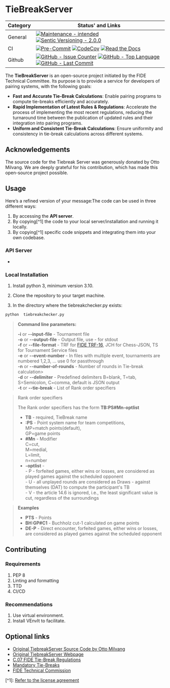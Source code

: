 # TieBreakServer

| **Category** | **Status' and Links**                                                                                                     |
| ------------ | ------------------------------------------------------------------------------------------------------------------------- |
| General      | [![][maintenance_y_img]][maintenance_y_lnk] [![][semver_pic]][semver_link]                                                |
| CI           | [![][pre_commit_ci_img]][pre_commit_ci_lnk] [![][codecov_img]][codecov_lnk] [![][gha_docu_img]][gha_docu_lnk]             |
| Github       | [![][gh_issues_img]][gh_issues_lnk] [![][gh_language_img]][gh_language_lnk] [![][gh_last_commit_img]][gh_last_commit_lnk] |

The **TieBreakServer** is an open-source project initiated by the FIDE Technical Committee.
Its purpose is to provide a
service for developers of pairing systems, with the following goals:

- **Fast and Accurate Tie-Break Calculations**: Enable pairing programs to compute tie-breaks efficiently and
  accurately.
- **Rapid Implementation of Latest Rules & Regulations**: Accelerate the process of implementing the most recent
  regulations, reducing the turnaround time between the publication of updated rules and their integration into
  pairing programs.
- **Uniform and Consistent Tie-Break Calculations**: Ensure uniformity and consistency in tie-break calculations
  across different systems.

## Acknowledgements

The source code for the Tiebreak Server was generously donated by Otto Milvang.
We are deeply grateful for his
contribution, which has made this open-source project possible.

## Usage

Here’s a refined version of your message:The code can be used in three different ways:

1. By accessing the **API server**.
1. By copying[^1] the code to your local server/installation and running it locally.
1. By copying[^1] specific code snippets and integrating them into your own codebase.

### API Server

-

### Local Installation

1. Install python 3, minimum version 3.10.

1. Clone the repository to your target machine.

1. In the directory where the tiebreakchecker.py exists:

```bash
python  tiebreakchecker.py
```

> **Command line parameters:**
>
> **-i** or **--input-file** - Tournament file<br>
> **-o** or **--output-file** - Output file, use *-* for stdout<br>
> **-f** or **--file-format** - TRF for <A HREF="https://www.fide.com/FIDE/handbook/C04Annex2_TRF16.pdf">FIDE
> TRF-16</A>, JCH for Chess-JSON, TS for Tournament Service files<br>
> **-e** or **--event-number** - In files with multiple event, tournaments are numbered 1,2,3, ... use 0 for
> passthrough<br>
> **-n** or **--number-of-rounds** - Number of rounds in Tie-break calculation><br>
> **-d** or **--delimiter** - Predefined delimiters B=blank, T=tab, S=Semicolon, C=comma, default is JSON output<br>
> **-t** or **--tie-break** - List of Rank order specifiers

> Rank order specifiers
>
> The Rank order specifiers has the form **TB:PS#Mn-optlist**
>
> - **TB** - required, TieBreak name
> - **:PS** - Point system name for team competitions, <br>MP=match points(default), <br>GP=game points
> - **#Mn** - Modifier<br>C=cut, <br>M=medial, <br>L=limit, <br>n=number
> - **-optlist** -<br>
>   \- P - forfeited games, either wins or losses, are considered as played games against the scheduled opponent <br>
>   \- U - all unplayed rounds are considered as Draws - against themselves (DAT) to compute the participant's TB<br>
>   \- V - the article 14.6 is ignored, i.e., the least significant value is cut, regardless of the surroundings<br>

> **Examples**
>
> - **PTS** - Points<br>
> - **BH:GP#C1** - Buchholz cut-1 calculated on game points
> - **DE-P** - Direct encounter, forfeited games, either wins or losses, are considered as played games against the
>   scheduled opponent <br>

## Contributing

### Requirements

1. PEP 8
1. Linting and formatting
1. TTD
1. CI/CD

### Recommendations

1. Use virtual environment.
1. Install VEnvIt to facilitate.

## Optional links

- [Original TiebreakServer Source Code by Otto Milvang](https://github.com/OttoMilvang/TieBreakServer)
- [Original TiebreakServer Webpage](https://fide-tec.gacrux.no:9001/tbs/tbs.html)
- [C.07 FIDE Tie-Break Regulations](https://handbook.fide.com/chapter/TieBreakRegulations082024)
- [Mandatory Tie-Breaks](https://tec.fide.com/2024/04/30/mandatory-tie-breaks/)
- [FIDE Technical Commission](https://tec.fide.com/)

\[^1\]: [Refer to the license agreement](https://github.com/TEC-FIDE/TieBreakServer/blob/master/LICENSE)

[codecov_img]: https://img.shields.io/codecov/c/gh/FIDE-TEC/tiebreakserver "CodeCov"
[codecov_lnk]: (https://app.codecov.io/gh/FIDE-TEC/tiebreakserver) "CodeCov"
[gha_docu_img]: https://img.shields.io/readthedocs/FIDE-TEC "Read the Docs"
[gha_docu_lnk]: https://github.com/FIDE-TEC/tiebreakserver/blob/master/.github/workflows/02-check-documentation.yml "Read the Docs"
[gh_issues_img]: https://img.shields.io/github/issues-raw/FIDE-TEC/tiebreakserver "GitHub - Issue Counter"
[gh_issues_lnk]: https://github.com/FIDE-TEC/tiebreakserver/issues "GitHub - Issue Counter"
[gh_language_img]: https://img.shields.io/github/languages/top/FIDE-TEC/tiebreakserver "GitHub - Top Language"
[gh_language_lnk]: https://github.com/FIDE-TEC/tiebreakserver "GitHub - Top Language"
[gh_last_commit_img]: https://img.shields.io/github/last-commit/FIDE-TEC/tiebreakserver/master "GitHub - Last Commit"
[gh_last_commit_lnk]: https://github.com/FIDE-TEC/tiebreakserver/commit/master "GitHub - Last Commit"
[maintenance_y_img]: https://img.shields.io/badge/Maintenance%20Intended-%E2%9C%94-green.svg?style=flat-square "Maintenance - intended"
[maintenance_y_lnk]: http://unmaintained.tech/ "Maintenance - intended"
[pre_commit_ci_img]: https://img.shields.io/github/actions/workflow/status/FIDE-TEC/tiebreakserver/01-pre-commit-and-document-check.yml?label=pre-commit "Pre-Commit"
[pre_commit_ci_lnk]: https://github.com/FIDE-TEC/tiebreakserver/blob/master/.github/workflows/01-pre-commit-and-document-check.yml "Pre-Commit"
[semver_link]: https://semver.org/ "Sentic Versioning - 2.0.0"
[semver_pic]: https://img.shields.io/badge/Semantic%20Versioning-2.0.0-brightgreen.svg?style=flat-square "Sentic Versioning - 2.0.0"
